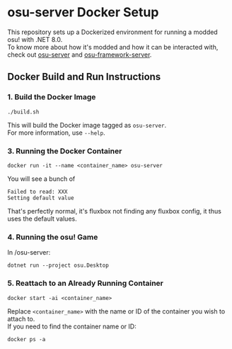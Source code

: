 # osu-server Docker Setup
This repository sets up a Dockerized environment for running a modded osu! with .NET 8.0.  
To know more about how it's modded and how it can be interacted with, check out [osu-server](https://github.com/lakazatong/osu-server) and [osu-framework-server](https://github.com/lakazatong/osu-framework-server).
## Docker Build and Run Instructions
### 1. Build the Docker Image
```
./build.sh
```
This will build the Docker image tagged as `osu-server`.  
For more information, use `--help`.
### 3. Running the Docker Container
```
docker run -it --name <container_name> osu-server
```
You will see a bunch of
```
Failed to read: XXX
Setting default value
```
That's perfectly normal, it's fluxbox not finding any fluxbox config, it thus uses the default values.
### 4. Running the osu! Game
In /osu-server:
```
dotnet run --project osu.Desktop
```
### 5. Reattach to an Already Running Container
```
docker start -ai <container_name>
```
Replace `<container_name>` with the name or ID of the container you wish to attach to.  
If you need to find the container name or ID:
```
docker ps -a
```